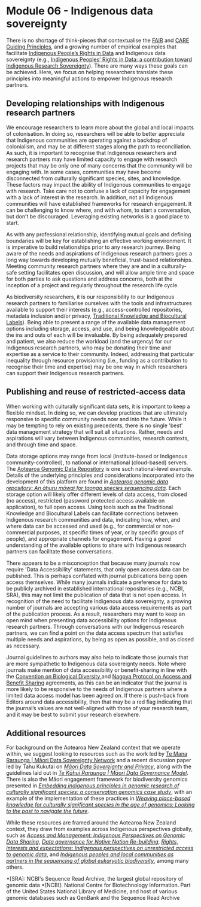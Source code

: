 # Module 06 - Indigenous data sovereignty

There is no shortage of think-pieces that contextualise the [FAIR](https://www.go-fair.org/fair-principles/) and [CARE Guiding Principles](https://www.gida-global.org/care), and a growing number of empirical examples that facilitate [Indigenous People’s Rights in Data](https://www.gida-global.org/data-rights) and Indigenous data sovereignty (e.g., [Indigenous Peoples’ Rights in Data: a contribution toward Indigenous Research Sovereignty]( https://doi.org/10.3389/frma.2023.1173805)). There are many ways these goals can be achieved. Here, we focus on helping researchers translate these principles into meaningful actions to empower Indigenous research partners.  

## Developing relationships with Indigenous research partners

We encourage researchers to learn more about the global and local impacts of colonisation. In doing so, researchers will be able to better appreciate that Indigenous communities are operating against a backdrop of colonialism, and may be at different stages along the path to reconciliation. As such, it is important to recognise that Indigenous researchers and research partners may have limited capacity to engage with research projects that may be only one of many concerns that the community will be engaging with. In some cases, communities may have become disconnected from culturally significant species, sites, and knowledge. These factors may impact the ability of Indigenous communities to engage with research. Take care not to confuse a lack of capacity for engagement with a lack of interest in the research. In addition, not all Indigenous communities will have established frameworks for research engagement. It can be challenging to know where, and with whom, to start a conversation, but don’t be discouraged. Leveraging existing networks is a good place to start.

As with any professional relationship, identifying mutual goals and defining boundaries will be key for establishing an effective working environment. It is imperative to build relationships prior to any research journey. Being aware of the needs and aspirations of Indigenous research partners goes a long way towards developing mutually beneficial, trust-based relationships. Meeting community research partners where they are and in a culturally-safe setting facilitates open discussion, and will allow ample time and space for both parties to ask questions and address concerns, both at the inception of a project and regularly throughout the research life cycle. 

As biodiversity researchers, it is our responsibility to our Indigenous research partners to familiarise ourselves with the tools and infrastructures available to support their interests (e.g., access-controlled repositories, metadata inclusion and/or privacy, [Traditional Knowledge and Biocultural Labels](https://localcontexts.org/labels/traditional-knowledge-labels/)). Being able to present a range of the available data management options including storage, access, and use, and being knowledgeable about the ins and outs of each will be invaluable. By being adequately prepared and patient, we also reduce the workload (and the urgency) for our Indigenous research partners, who may be donating their time and expertise as a service to their community. Indeed, addressing that particular inequality through resource provisioning (i.e., funding as a contribution to recognise their time and expertise) may be one way in which researchers can support their Indigenous research partners.

## Publishing and reuse of restricted-access data

When working with culturally significant data sets, it is important to keep a flexible mindset. In doing so, we can develop practices that are ultimately responsive to specific community needs now and into the future. While it may be tempting to rely on existing precedents, there is no single 'best' data management strategy that will suit all situations. Rather, needs and aspirations will vary between Indigenous communities, research contexts, and through time and space.

Data storage options may range from local (institute-based or Indigenous community-controlled), to national or international (cloud-based) servers. The [Aotearoa Genomic Data Repository](https://data.agdr.org.nz/) is one such national-level example. Details of the underlying principles and considerations incorporated into the development of this platform are found in *[Aotearoa genomic data repository: An āhuru mōwai for taonga species sequencing data](https://doi.org/10.1111/1755-0998.13866)*. Each storage option will likely offer different levels of data access, from closed (no access), restricted (password protected access available on application), to full open access. Using tools such as the Traditional Knowledge and Biocultural Labels can facilitate connections between Indigenous research communities and data, indicating how, when, and where data can be accessed and used (e.g., for commercial or non-commercial purposes, at specific times of year, or by specific groups of people), and appropriate channels for engagement. Having a good understanding of the available options to share with Indigenous research partners can facilitate those conversations. 

There appears to be a misconception that because many journals now require 'Data Accessibility' statements, that only open access data can be published. This is perhaps conflated with journal publications being open access themselves. While many journals indicate a preference for data to be publicly archived in established international repositories (e.g., NCBI, SRA), this may not limit the publication of data that is not open access. In recognition of the need to facilitate Indigenous data sovereignty, a growing number of journals are accepting various data access requirements as part of the publication process. As a result, researchers may want to keep an open mind when presenting data accessibility options for Indigenous research partners. Through conversations with our Indigenous research partners, we can find a point on the data access spectrum that satisfies multiple needs and aspirations, by being as open as possible, and as closed as necessary. 

Journal guidelines to authors may also help to indicate those journals that are more sympathetic to Indigenous data sovereignty needs. Note where journals make mention of data accessibility or benefit-sharing in line with the [Convention on Biological Diversity ](https://www.cbd.int/decisions/cop/?m=cop-15) and [Nagoya Protocol on Access and Benefit Sharing](https://www.cbd.int/abs/about/default.shtml/) agreements, as this can be an indicator that the journal is more likely to be responsive to the needs of Indigenous partners where a limited data access model has been agreed on. If there is push-back from Editors around data accessibility, then that may be a red flag indicating that the journal’s values are not well-aligned with those of your research team, and it may be best to submit your research elsewhere.

## Additional resources

For background on the Aotearoa New Zealand context that we operate within, we suggest looking to resources such as the work led by [Te Mana Raraunga | Māori Data Sovereignty Network](https://www.temanararaunga.maori.nz/) and a recent discussion paper led by Tahu Kukutai on *[Māori Data Sovereignty and Privacy](https://tengira.waikato.ac.nz/__data/assets/pdf_file/0004/961645/MDSov-and-Privacy_20March2023_v2.pdf)*, along with the guidelines laid out in *[Te Kāhui Raraunga | Māori Data Governance Model](https://www.kahuiraraunga.io/_files/ugd/b8e45c_a5b7af8b688c4cd9b7583775c27da52e.pdf)*. There is also the Māori engagement framework for biodiversity genomics presented in *[Embedding indigenous principles in genomic research of culturally significant species: a conservation genomics case study](https://www.jstor.org/stable/26841832)*, with an example of the implementation of these practices in *[Weaving place-based knowledge for culturally significant species in the age of genomics: Looking to the past to navigate the future](https://doi.org/10.1111/eva.13367)*. 

While these resources are framed around the Aotearoa New Zealand context, they draw from examples across Indigenous perspectives globally, such as *[Access and Management: Indigenous Perspectives on Genomic Data Sharing](https://www.ncbi.nlm.nih.gov/pmc/articles/PMC6919970/)*, *[Data governance for Native Nation Re-building](https://static1.squarespace.com/static/5d3799de845604000199cd24/t/5d6f9489dc105b0001ac1669/1567593609955/Policy_Brief_Data_Governance_for_Native_Nation_Rebuilding_Version_2%2Bcopy.pdf)*, *[Rights, interests and expectations: Indigenous perspectives on unrestricted access to genomic data](https://doi.org/10.1038/s41576-020-0228-x)*, and *[Indigenous peoples and local communities as partners in the sequencing of global eukaryotic biodiversity](https://doi.org/10.1038/s44185-023-00013-7)*, among many others.

*[SRA]: NCBI's Sequence Read Archive, the largest global repository of genomic data
*[NCBI]: National Centre for Biotechnology Information. Part of the United States National Library of Medicine, and host of various genomic databases such as GenBank and the Sequence Read Archive
